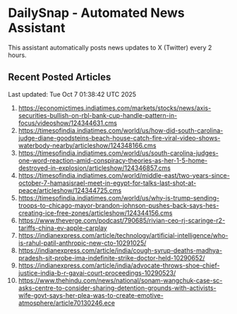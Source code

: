 # DailySnap - Automated News Assistant

This assistant automatically posts news updates to X (Twitter) every 2 hours.

## Recent Posted Articles

Last updated: Tue Oct  7 01:38:42 UTC 2025

1. https://economictimes.indiatimes.com/markets/stocks/news/axis-securities-bullish-on-rbl-bank-cup-handle-pattern-in-focus/videoshow/124344631.cms
2. https://timesofindia.indiatimes.com/world/us/how-did-south-carolina-judge-diane-goodsteins-beach-house-catch-fire-viral-video-shows-waterbody-nearby/articleshow/124348166.cms
3. https://timesofindia.indiatimes.com/world/us/south-carolina-judges-one-word-reaction-amid-conspiracy-theories-as-her-1-5-home-destroyed-in-explosion/articleshow/124346857.cms
4. https://timesofindia.indiatimes.com/world/middle-east/two-years-since-october-7-hamasisrael-meet-in-egypt-for-talks-last-shot-at-peace/articleshow/124344725.cms
5. https://timesofindia.indiatimes.com/world/us/why-is-trump-sending-troops-to-chicago-mayor-brandon-johnson-pushes-back-says-hes-creating-ice-free-zones/articleshow/124344156.cms
6. https://www.theverge.com/podcast/790685/rivian-ceo-rj-scaringe-r2-tariffs-china-ev-apple-carplay
7. https://indianexpress.com/article/technology/artificial-intelligence/who-is-rahul-patil-anthropic-new-cto-10291025/
8. https://indianexpress.com/article/india/cough-syrup-deaths-madhya-pradesh-sit-probe-ima-indefinite-strike-doctor-held-10290652/
9. https://indianexpress.com/article/india/advocate-throws-shoe-chief-justice-india-b-r-gavai-court-proceedings-10290523/
10. https://www.thehindu.com/news/national/sonam-wangchuk-case-sc-asks-centre-to-consider-sharing-detention-grounds-with-activists-wife-govt-says-her-plea-was-to-create-emotive-atmosphere/article70130246.ece
